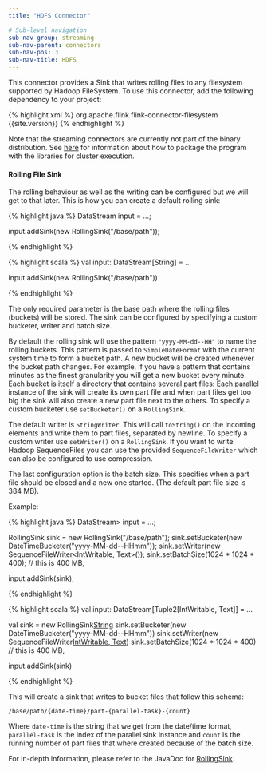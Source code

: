 ```yaml
---
title: "HDFS Connector"

# Sub-level navigation
sub-nav-group: streaming
sub-nav-parent: connectors
sub-nav-pos: 3
sub-nav-title: HDFS
---
```


This connector provides a Sink that writes rolling files to any filesystem supported by
Hadoop FileSystem. To use this connector, add the
following dependency to your project:

{% highlight xml %}
<dependency>
  <groupId>org.apache.flink</groupId>
  <artifactId>flink-connector-filesystem</artifactId>
  <version>{{site.version}}</version>
</dependency>
{% endhighlight %}

Note that the streaming connectors are currently not part of the binary
distribution. See
[here](cluster_execution.html#linking-with-modules-not-contained-in-the-binary-distribution)
for information about how to package the program with the libraries for
cluster execution.

#### Rolling File Sink

The rolling behaviour as well as the writing can be configured but we will get to that later.
This is how you can create a default rolling sink:

<div class="codetabs" markdown="1">
<div data-lang="java" markdown="1">
{% highlight java %}
DataStream<String> input = ...;

input.addSink(new RollingSink<String>("/base/path"));

{% endhighlight %}
</div>
<div data-lang="scala" markdown="1">
{% highlight scala %}
val input: DataStream[String] = ...

input.addSink(new RollingSink("/base/path"))

{% endhighlight %}
</div>
</div>

The only required parameter is the base path where the rolling files (buckets) will be
stored. The sink can be configured by specifying a custom bucketer, writer and batch size.

By default the rolling sink will use the pattern `"yyyy-MM-dd--HH"` to name the rolling buckets.
This pattern is passed to `SimpleDateFormat` with the current system time to form a bucket path. A
new bucket will be created whenever the bucket path changes. For example, if you have a pattern
that contains minutes as the finest granularity you will get a new bucket every minute.
Each bucket is itself a directory that contains several part files: Each parallel instance
of the sink will create its own part file and when part files get too big the sink will also
create a new part file next to the others. To specify a custom bucketer use `setBucketer()`
on a `RollingSink`.

The default writer is `StringWriter`. This will call `toString()` on the incoming elements
and write them to part files, separated by newline. To specify a custom writer use `setWriter()`
on a `RollingSink`. If you want to write Hadoop SequenceFiles you can use the provided
`SequenceFileWriter` which can also be configured to use compression.

The last configuration option is the batch size. This specifies when a part file should be closed
and a new one started. (The default part file size is 384 MB).

Example:

<div class="codetabs" markdown="1">
<div data-lang="java" markdown="1">
{% highlight java %}
DataStream<Tuple2<IntWritable,Text>> input = ...;

RollingSink sink = new RollingSink<String>("/base/path");
sink.setBucketer(new DateTimeBucketer("yyyy-MM-dd--HHmm"));
sink.setWriter(new SequenceFileWriter<IntWritable, Text>());
sink.setBatchSize(1024 * 1024 * 400); // this is 400 MB,

input.addSink(sink);

{% endhighlight %}
</div>
<div data-lang="scala" markdown="1">
{% highlight scala %}
val input: DataStream[Tuple2[IntWritable, Text]] = ...

val sink = new RollingSink[String]("/base/path")
sink.setBucketer(new DateTimeBucketer("yyyy-MM-dd--HHmm"))
sink.setWriter(new SequenceFileWriter[IntWritable, Text]())
sink.setBatchSize(1024 * 1024 * 400) // this is 400 MB,

input.addSink(sink)

{% endhighlight %}
</div>
</div>

This will create a sink that writes to bucket files that follow this schema:

```
/base/path/{date-time}/part-{parallel-task}-{count}
```

Where `date-time` is the string that we get from the date/time format, `parallel-task` is the index
of the parallel sink instance and `count` is the running number of part files that where created
because of the batch size.

For in-depth information, please refer to the JavaDoc for
[RollingSink](http://flink.apache.org/docs/latest/api/java/org/apache/flink/streaming/connectors/fs/RollingSink.html).
